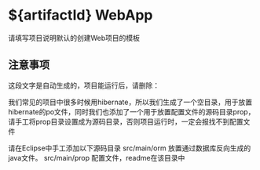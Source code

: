 # ${artifactId} WebApp
请填写项目说明默认的创建Web项目的模板

## 注意事项
这段文字是自动生成的，项目能运行后，请删除：

我们常见的项目中很多时候用hibernate，所以我们生成了一个空目录，用于放置hibernate的po文件，同时我们也添加了一个用于放置配置文件的源码目录prop，请手工将prop目录设置成为源码目录，否则项目运行时，一定会报找不到配置文件

请在Eclipse中手工添加以下源码目录
src/main/orm    放置通过数据库反向生成的java文件。
src/main/prop   配置文件，readme在该目录中